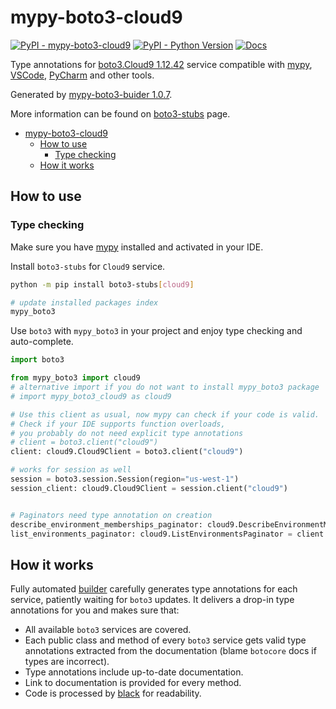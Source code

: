 # mypy-boto3-cloud9

[![PyPI - mypy-boto3-cloud9](https://img.shields.io/pypi/v/mypy-boto3-cloud9.svg?color=blue)](https://pypi.org/project/mypy-boto3-cloud9)
[![PyPI - Python Version](https://img.shields.io/pypi/pyversions/mypy-boto3-cloud9.svg?color=blue)](https://pypi.org/project/mypy-boto3-cloud9)
[![Docs](https://img.shields.io/readthedocs/mypy-boto3-builder.svg?color=blue)](https://mypy-boto3-builder.readthedocs.io/)

Type annotations for
[boto3.Cloud9 1.12.42](https://boto3.amazonaws.com/v1/documentation/api/1.12.42/reference/services/cloud9.html#Cloud9) service
compatible with [mypy](https://github.com/python/mypy), [VSCode](https://code.visualstudio.com/),
[PyCharm](https://www.jetbrains.com/pycharm/) and other tools.

Generated by [mypy-boto3-buider 1.0.7](https://github.com/vemel/mypy_boto3_builder).

More information can be found on [boto3-stubs](https://pypi.org/project/boto3-stubs/) page.

- [mypy-boto3-cloud9](#mypy-boto3-cloud9)
  - [How to use](#how-to-use)
    - [Type checking](#type-checking)
  - [How it works](#how-it-works)

## How to use

### Type checking

Make sure you have [mypy](https://github.com/python/mypy) installed and activated in your IDE.

Install `boto3-stubs` for `Cloud9` service.

```bash
python -m pip install boto3-stubs[cloud9]

# update installed packages index
mypy_boto3
```

Use `boto3` with `mypy_boto3` in your project and enjoy type checking and auto-complete.

```python
import boto3

from mypy_boto3 import cloud9
# alternative import if you do not want to install mypy_boto3 package
# import mypy_boto3_cloud9 as cloud9

# Use this client as usual, now mypy can check if your code is valid.
# Check if your IDE supports function overloads,
# you probably do not need explicit type annotations
# client = boto3.client("cloud9")
client: cloud9.Cloud9Client = boto3.client("cloud9")

# works for session as well
session = boto3.session.Session(region="us-west-1")
session_client: cloud9.Cloud9Client = session.client("cloud9")


# Paginators need type annotation on creation
describe_environment_memberships_paginator: cloud9.DescribeEnvironmentMembershipsPaginator = client.get_paginator("describe_environment_memberships")
list_environments_paginator: cloud9.ListEnvironmentsPaginator = client.get_paginator("list_environments")
```

## How it works

Fully automated [builder](https://github.com/vemel/mypy_boto3_builder) carefully generates
type annotations for each service, patiently waiting for `boto3` updates. It delivers
a drop-in type annotations for you and makes sure that:

- All available `boto3` services are covered.
- Each public class and method of every `boto3` service gets valid type annotations
  extracted from the documentation (blame `botocore` docs if types are incorrect).
- Type annotations include up-to-date documentation.
- Link to documentation is provided for every method.
- Code is processed by [black](https://github.com/psf/black) for readability.